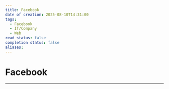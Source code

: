 ```yaml
---
title: Facebook
date of creation: 2025-08-10T14:31:00
tags:
  - Facebook
  - IT/Company
  - Web
read status: false
completion status: false
aliases:
---
```

# Facebook
---
